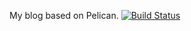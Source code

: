 My blog based on Pelican. [![Build Status](https://travis-ci.org/ih4cku/blog.svg?branch=master)](https://travis-ci.org/ih4cku/blog)
